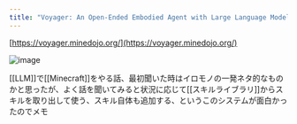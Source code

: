 ```yaml
---
title: "Voyager: An Open-Ended Embodied Agent with Large Language Models"
---
```


[https://voyager.minedojo.org/](https://voyager.minedojo.org/)

![image](https://gyazo.com/63a7b3be6b5499faef223877416f2975/thumb/1000)

[[LLM]]で[[Minecraft]]をやる話、最初聞いた時はイロモノの一発ネタ的なものかと思ったが、よく話を聞いてみると状況に応じて[[スキルライブラリ]]からスキルを取り出して使う、スキル自体も追加する、というこのシステムが面白かったのでメモ
